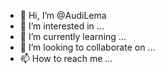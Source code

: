 - 👋 Hi, I’m @AudiLema
- 👀 I’m interested in ...
- 🌱 I’m currently learning ...
- 💞️ I’m looking to collaborate on ...
- 📫 How to reach me ...

<!---
AudiLema/AudiLema is a ✨ special ✨ repository because its `README.md` (this file) appears on your GitHub profile.
You can click the Preview link to take a look at your changes.
--->

